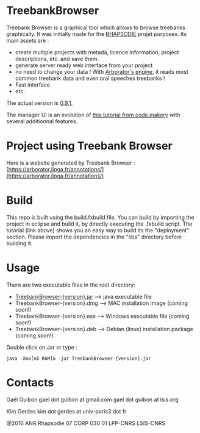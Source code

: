 TreebankBrowser
===============

Treebank Browser is a graphical tool which allows to browse treebanks graphically. It was initially made for the [RHAPSODIE](http://www.projet-rhapsodie.fr/) projet purposes. Its main assets are :
- create multiple projects with metada, licence information, project descriptions, etc. and save them.
- generate server ready web interface from your project
- no need to change your data ! With [Arborator's engine](http://arborator.ilpga.fr/), it reads most common treebank data and even oral speeches treebanks !
- Fast interface
- etc.


The actual version is [0.9.1](https://github.com/gguibon/TreebankBrowser/releases/tag/0.9.1). 

The manager UI is an evolution of [this tutorial from code.makery](http://code.makery.ch/library/javafx-8-tutorial/ "code.makery tutorial") with several additionnal features.

# Project using Treebank Browser

Here is a website generated by Treebank Browser : [https://arborator.ilpga.fr/annotations/](https://arborator.ilpga.fr/annotations/)

# Build

This repo is built using the build.fxbuild file. You can build by importing the project in eclipse and build it, by directly executing the .fxbuild script.
The tutorial (link above) shows you an easy way to build its the "deployment" section.
Please import the dependencies in the "libs" directory before building it.

# Usage

There are two executable files in the root directory:
- [TreebankBrowser-{version}.jar](https://github.com/gguibon/TreebankBrowser/releases/download/0.8.9/TreebankBrowser-0.8.9.jar) --> java executable file
- TreebankBrowser-{version}.dmg --> MAC installation image (coming soon!)
- TreebankBrowser-{version}.exe --> Windows executable file (coming soon!)
- TreebankBrowser-{version}.deb --> Debian (linux) installation package (coming soon!)

Double click on Jar or type :

```
java -Xmx[nb RAM]G -jar TreebankBrowser-{version}.jar
```

# Contacts

Gaël Guibon
gael dot guibon at gmail.com
gael dot guibon at lsis.org

Kim Gerdes
kim dot gerdes at univ-paris3 dot fr 

@2016 ANR Rhapsodie 07 CORP 030 01 LPP-CNRS LSIS-CNRS
